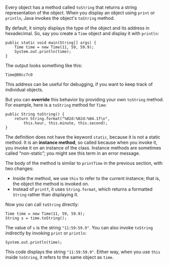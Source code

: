 Every object has a method called `toString` that returns a string representation of the object. When you display an object using `print` or `println`, Java invokes the object's `toString` method.


By default, it simply displays the type of the object and its address in hexadecimal. So, say you create a `Time` object and display it with `println`:

```code
public static void main(String[] args) {
    Time time = new Time(11, 59, 59.9);
    System.out.println(time);
}
```


The output looks something like this:

```code
Time@80cc7c0
```


This address can be useful for debugging, if you want to keep track of individual objects.


But you can **override** this behavior by providing your own `toString` method. For example, here is a `toString` method for `Time`:

```code
public String toString() {
    return String.format("%02d:%02d:%04.1f\n",
        this.hour, this.minute, this.second);
}
```


The definition does not have the keyword `static`, because it is not a static method. It is an **instance method**, so called because when you invoke it, you invoke it on an instance of the class. Instance methods are sometimes called “non-static”; you might see this term in an error message.

The body of the method is similar to `printTime` in the previous section, with two changes:



* Inside the method, we use `this` to refer to the current instance; that is, the object the method is invoked on.
* Instead of `printf`, it uses `String.format`, which returns a formatted `String` rather than displaying it.




Now you can call `toString` directly:

```code
Time time = new Time(11, 59, 59.9);
String s = time.toString();
```

The value of `s` is the string `"11:59:59.9"`. You can also invoke `toString` indirectly by invoking `print` or `println`:

```code
System.out.println(time);
```

This code displays the string `"11:59:59.9"`. Either way, when you use `this` inside `toString`, it refers to the same object as `time`.